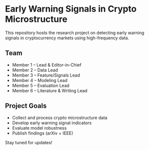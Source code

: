 # Early Warning Signals in Crypto Microstructure

This repository hosts the research project on detecting early warning signals 
in cryptocurrency markets using high-frequency data.

## Team
- Member 1 – Lead & Editor-in-Chief
- Member 2 – Data Lead
- Member 3 – Feature/Signals Lead
- Member 4 – Modeling Lead
- Member 5 – Evaluation Lead
- Member 6 – Literature & Writing Lead

## Project Goals
- Collect and process crypto microstructure data
- Develop early warning signal indicators
- Evaluate model robustness
- Publish findings (arXiv + IEEE)

Stay tuned for updates!
